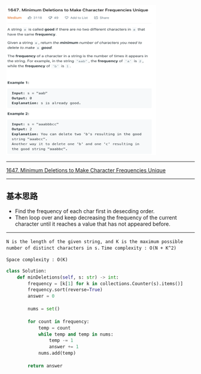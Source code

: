 <img src="2022-11-12-23-20-56.png" width="400" height="400"/>

___
[1647. Minimum Deletions to Make Character Frequencies Unique](https://leetcode.com/problems/minimum-deletions-to-make-character-frequencies-unique/)
___

## 基本思路
* Find the frequency of each char first in desecding order.
* Then loop over and keep decreasing the frequency of the current character until it reaches a value that has not appeared before.

___

`N is the length of the given string, and K is the maximum possible number of distinct characters in s.`
`Time complexity : O(N + K^2)`

`Space complexity : O(K)`
```python
class Solution:
    def minDeletions(self, s: str) -> int:
        frequency = [k[1] for k in collections.Counter(s).items()]
        frequency.sort(reverse=True)
        answer = 0
        
        nums = set()
        
        for count in frequency:
            temp = count
            while temp and temp in nums:
                temp -= 1
                answer += 1
            nums.add(temp)
        
        return answer
```